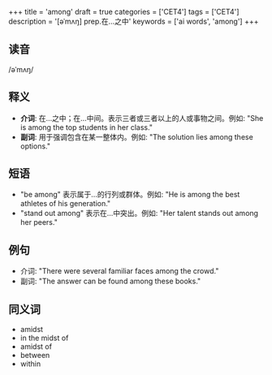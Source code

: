 +++
title = 'among'
draft = true
categories = ['CET4']
tags = ['CET4']
description = '[əˈmʌŋ] prep.在…之中'
keywords = ['ai words', 'among']
+++

## 读音
/əˈmʌŋ/

## 释义
- **介词**: 在…之中；在…中间。表示三者或三者以上的人或事物之间。例如: "She is among the top students in her class."
- **副词**: 用于强调包含在某一整体内。例如: "The solution lies among these options."

## 短语
- "be among" 表示属于...的行列或群体。例如: "He is among the best athletes of his generation."
- "stand out among" 表示在...中突出。例如: "Her talent stands out among her peers."

## 例句
- 介词: "There were several familiar faces among the crowd."
- 副词: "The answer can be found among these books."

## 同义词
- amidst
- in the midst of
- amidst of
- between
- within
